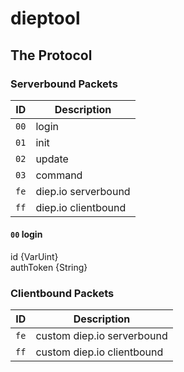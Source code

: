 # dieptool

## The Protocol

### Serverbound Packets

| ID   | Description         |
| ---- | ------------------- |
| `00` | login               |
| `01` | init                |
| `02` | update              |
| `03` | command             |
| `fe` | diep.io serverbound |
| `ff` | diep.io clientbound |

#### `00` login

id {VarUint}  
authToken {String}

### Clientbound Packets

| ID   | Description                |
| ---- | -------------------------- |
| `fe` | custom diep.io serverbound |
| `ff` | custom diep.io clientbound |
